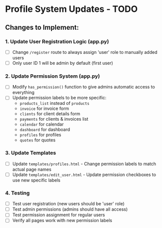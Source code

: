 # Profile System Updates - TODO

## Changes to Implement:

### 1. Update User Registration Logic (app.py)
- [ ] Change `/register` route to always assign 'user' role to manually added users
- [ ] Only user ID 1 will be admin by default (first user)

### 2. Update Permission System (app.py)
- [ ] Modify `has_permission()` function to give admins automatic access to everything
- [ ] Update permission labels to be more specific:
  - `products_list` instead of `products`
  - `invoice` for invoice form
  - `clients` for client details form
  - `payments` for clients & invoices list
  - `calendar` for calendar
  - `dashboard` for dashboard
  - `profiles` for profiles
  - `quotes` for quotes

### 3. Update Templates
- [ ] Update `templates/profiles.html` - Change permission labels to match actual page names
- [ ] Update `templates/edit_user.html` - Update permission checkboxes to use new specific labels

### 4. Testing
- [ ] Test user registration (new users should be 'user' role)
- [ ] Test admin permissions (admins should have all access)
- [ ] Test permission assignment for regular users
- [ ] Verify all pages work with new permission labels
